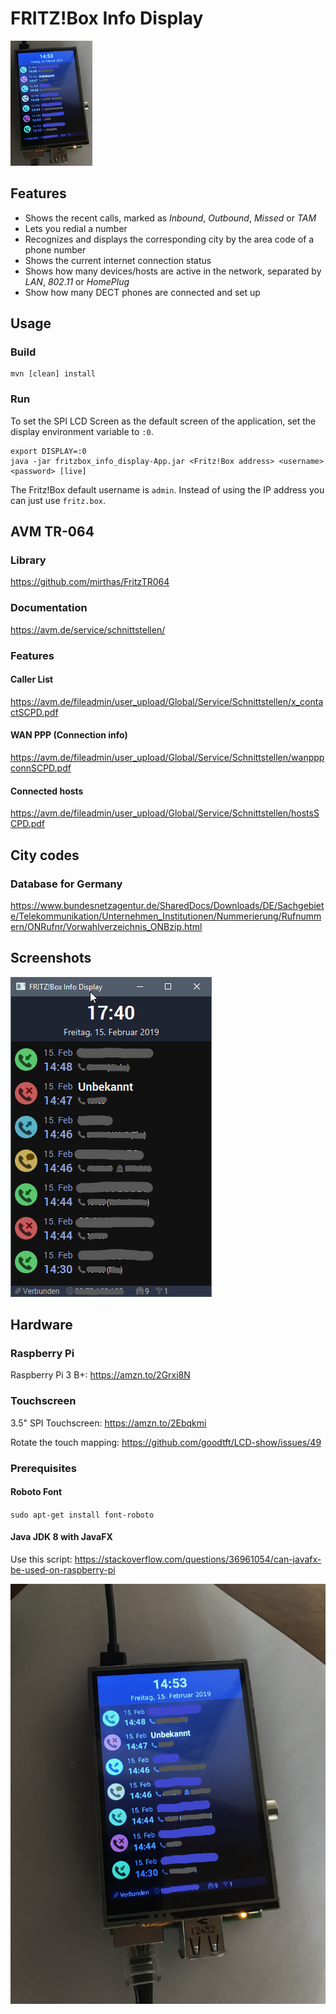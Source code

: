 # FRITZ!Box Info Display

![](repo/photo_small.jpg)

## Features
- Shows the recent calls, marked as _Inbound_, _Outbound_, _Missed_ or _TAM_
- Lets you redial a number
- Recognizes and displays the corresponding city by the area code of a phone number
- Shows the current internet connection status
- Shows how many devices/hosts are active in the network, separated by _LAN_,  _802.11_ or _HomePlug_
- Show how many DECT phones are connected and set up

## Usage

### Build

    mvn [clean] install

### Run
To set the SPI LCD Screen as the default screen of the application, set the display environment variable to ``:0``.

    export DISPLAY=:0
    java -jar fritzbox_info_display-App.jar <Fritz!Box address> <username> <password> [live]
    
The Fritz!Box default username is ``admin``.
Instead of using the IP address you can just use ``fritz.box``.

## AVM TR-064

### Library
https://github.com/mirthas/FritzTR064

### Documentation
https://avm.de/service/schnittstellen/

### Features

#### Caller List
https://avm.de/fileadmin/user_upload/Global/Service/Schnittstellen/x_contactSCPD.pdf

#### WAN PPP (Connection info)
https://avm.de/fileadmin/user_upload/Global/Service/Schnittstellen/wanpppconnSCPD.pdf

#### Connected hosts
https://avm.de/fileadmin/user_upload/Global/Service/Schnittstellen/hostsSCPD.pdf

## City codes

### Database for Germany
https://www.bundesnetzagentur.de/SharedDocs/Downloads/DE/Sachgebiete/Telekommunikation/Unternehmen_Institutionen/Nummerierung/Rufnummern/ONRufnr/Vorwahlverzeichnis_ONBzip.html

## Screenshots
![](repo/screenshot1.png)

## Hardware

### Raspberry Pi
Raspberry Pi 3 B+: https://amzn.to/2Grxi8N

### Touchscreen
3.5" SPI Touchscreen: https://amzn.to/2Ebqkmi

Rotate the touch mapping:
https://github.com/goodtft/LCD-show/issues/49

### Prerequisites

#### Roboto Font
``sudo apt-get install font-roboto``

#### Java JDK 8 with JavaFX
Use this script: https://stackoverflow.com/questions/36961054/can-javafx-be-used-on-raspberry-pi

![](repo/photo.jpg)
